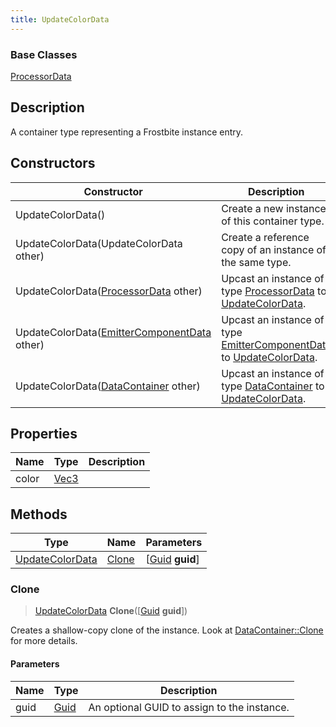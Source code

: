 ```yaml
---
title: UpdateColorData
---
```

### Base Classes

[ProcessorData](ProcessorData)

## Description

A container type representing a Frostbite instance entry.

## Constructors

| Constructor                                                                | Description                                                                                                           |
| -------------------------------------------------------------------------- | --------------------------------------------------------------------------------------------------------------------- |
| UpdateColorData()                                                          | Create a new instance of this container type.                                                                         |
| UpdateColorData(UpdateColorData other)                                     | Create a reference copy of an instance of the same type.                                                              |
| UpdateColorData([ProcessorData](ProcessorData) other)                      | Upcast an instance of type [ProcessorData](ProcessorData) to [UpdateColorData](UpdateColorData).                      |
| UpdateColorData([EmitterComponentData](EmitterComponentData) other)        | Upcast an instance of type [EmitterComponentData](EmitterComponentData) to [UpdateColorData](UpdateColorData).        |
| UpdateColorData([DataContainer](/vext/ref/shared/class/datacontainer) other) | Upcast an instance of type [DataContainer](/vext/ref/shared/class/datacontainer) to [UpdateColorData](UpdateColorData). |

## Properties

| Name  | Type                              | Description |
| ----- | --------------------------------- | ----------- |
| color | [Vec3](/vext/ref/shared/class/vec3) |             |

## Methods

| Type                               | Name            | Parameters                                     |
| ---------------------------------- | --------------- | ---------------------------------------------- |
| [UpdateColorData](UpdateColorData) | [Clone](#clone) | \[[Guid](/vext/ref/shared/class/guid) **guid**\] |

### Clone

> [UpdateColorData](UpdateColorData) **Clone**(\[[Guid](/vext/ref/shared/class/guid) **guid**\])

Creates a shallow-copy clone of the instance. Look at [DataContainer::Clone](/vext/ref/shared/class/datacontainer#clone) for more details.

#### Parameters

| Name | Type         | Description                                 |
| ---- | ------------ | ------------------------------------------- |
| guid | [Guid](Guid) | An optional GUID to assign to the instance. |
